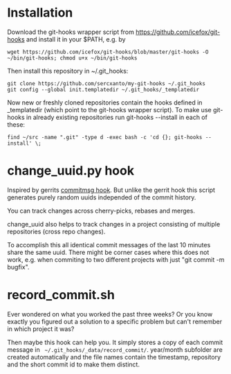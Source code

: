 Installation
============

Download the git-hooks wrapper script from
https://github.com/icefox/git-hooks and install it in your $PATH, e.g. by

    wget https://github.com/icefox/git-hooks/blob/master/git-hooks -O ~/bin/git-hooks; chmod u+x ~/bin/git-hooks

Then install this repository in ~/.git\_hooks:

    git clone https://github.com/sercxanto/my-git-hooks ~/.git_hooks
    git config --global init.templatedir ~/.git_hooks/_templatedir

Now new or freshly cloned repositories contain the hooks defined in
\_templatedir (which point to the git-hooks wrapper script). To make use git-hooks in already existing repositories run git-hooks --install in each of these:

    find ~/src -name ".git" -type d -exec bash -c 'cd {}; git-hooks --install' \;


change\_uuid.py hook
====================

Inspired by gerrits [commitmsg
hook](https://gerrit.googlesource.com/gerrit/+/master/gerrit-server/src/main/resources/com/google/gerrit/server/tools/root/hooks/commit-msg).
But unlike the gerrit hook this script generates purely random uuids independed
of the commit history.

You can track changes across cherry-picks, rebases and merges.

change\_uuid also helps to track changes in a project
consisting of multiple repositories (cross repo changes).

To accomplish this all identical commit messages of the last 10 minutes share
the same uuid. There might be corner cases where this does not work, e.g. when
commiting to two different projects with just "git commit -m bugfix".


record\_commit.sh
=================

Ever wondered on what you worked the past three weeks? Or you know exactly you
figured out a solution to a specific problem but can't remember in which
project it was?

Then maybe this hook can help you. It simply stores a copy of each commit
message in ` ~/.git_hooks/_data/record_commit/`. year/month subfolder are
created automatically and the file names contain the timestamp, repository and
the short commit id to make them distinct.


